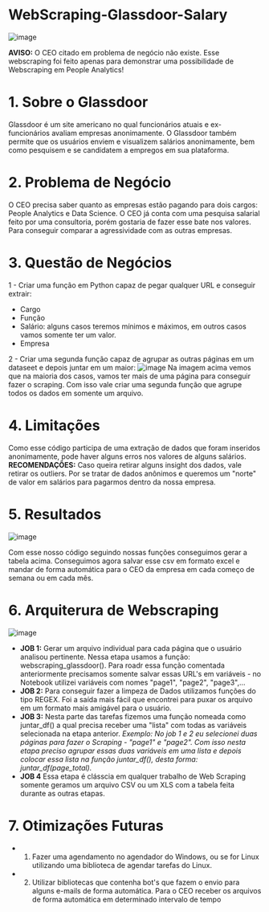 # WebScraping-Glassdoor-Salary

![image](https://user-images.githubusercontent.com/94385953/150644222-0aedc7c1-9855-45d4-941d-1199be58ad2b.png)

**AVISO:** O CEO citado em problema de negócio não existe. Esse webscraping foi feito apenas para demonstrar uma possibilidade de Webscraping em People Analytics!

# 1. Sobre o Glassdoor

Glassdoor é um site americano no qual funcionários atuais e ex-funcionários avaliam empresas anonimamente. O Glassdoor também permite que os usuários enviem e visualizem salários anonimamente, bem como pesquisem e se candidatem a empregos em sua plataforma.

# 2. Problema de Negócio 

O CEO precisa saber quanto as empresas estão pagando para dois cargos: People Analytics e Data Science. O CEO já conta com uma pesquisa salarial feito por uma consultoria, porém gostaria de fazer esse bate nos valores. Para conseguir comparar a agressividade com as outras empresas. 


# 3. Questão de Negócios 
1 - Criar uma função em Python capaz de pegar qualquer URL e conseguir extrair: 
* Cargo 
* Função 
* Salário: alguns casos teremos mínimos e máximos, em outros casos vamos somente ter um valor. 
* Empresa


2 - Criar uma segunda função capaz de agrupar as outras páginas em um dataseet e depois juntar em um maior: 
![image](https://user-images.githubusercontent.com/94385953/150644564-bad5cb8f-ecd9-4dbb-b340-0de49e7e690a.png)
Na imagem acima vemos que na maioria dos casos, vamos ter mais de uma página para conseguir fazer o scraping. Com isso vale criar uma segunda função que agrupe todos os dados em somente um arquivo. 



# 4. Limitações 

Como esse código participa de uma extração de dados que foram inseridos anonimamente, pode haver alguns erros nos valores de alguns salários. **RECOMENDAÇÕES:** Caso queira retirar alguns insight dos dados, vale retirar os outliers. Por se tratar de dados anônimos e queremos um "norte" de valor em salários para pagarmos dentro da nossa empresa.

# 5. Resultados

![image](https://user-images.githubusercontent.com/94385953/150644908-54c974db-d671-4c0a-96e7-53feced055e4.png)

Com esse nosso código seguindo nossas funções conseguimos gerar a tabela acima. Conseguimos agora salvar esse csv em formato excel e mandar de forma automática para o CEO da empresa em cada começo de semana ou em cada mês. 

# 6. Arquiterura de Webscraping

![image](https://user-images.githubusercontent.com/94385953/150645445-5704eb79-ea64-4ede-aae3-8e089071626a.png)

* **JOB 1:** Gerar um arquivo individual para cada página que o usuário analisou pertinente. Nessa etapa usamos a função: webscraping_glassdoor(). Para roadr essa função comentada anteriormente precisamos somente salvar essas URL's em variáveis - no Notebook utilizei variáveis com nomes "page1", "page2", "page3",...
*  **JOB 2:** Para conseguir fazer a limpeza de Dados utilizamos funções do tipo REGEX. Foi a saída mais fácil que encontrei para puxar os arquivo em um formato mais amigável para o usuário. 
* **JOB 3:** Nesta parte das tarefas fizemos uma função nomeada como juntar_df() a qual precisa receber uma "lista" com todas as variáveis selecionada na etapa anterior. *Exemplo: No job 1 e 2 eu selecionei duas páginas para fazer o Scraping - "page1" e "page2". Com isso nesta etapa preciso agrupar essas duas variáveis em uma lista e depois colocar essa lista na função juntar_df(), desta forma: juntar_df(page_total).*
* **JOB 4** Essa etapa é clásscia em qualquer trabalho de Web Scraping somente geramos um arquivo CSV ou um XLS com a tabela feita durante as outras etapas. 

# 7. Otimizações Futuras

* 1. Fazer uma agendamento no agendador do Windows, ou se for Linux utilizando uma biblioteca de agendar tarefas do Linux. 
* 2. Utilizar bibliotecas que contenha bot's que fazem o envio para alguns e-mails de forma automática. Para o CEO receber os arquivos de forma automática em determinado intervalo de tempo 
 
